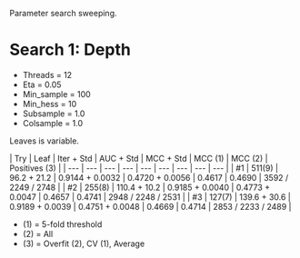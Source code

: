 Parameter search sweeping.

# Search 1: Depth

* Threads = 12
* Eta = 0.05
* Min_sample = 100
* Min_hess = 10
* Subsample = 1.0
* Colsample = 1.0

Leaves is variable.



| Try | Leaf | Iter + Std | AUC + Std | MCC + Std | MCC (1) | MCC (2) | Positives (3) |
| --- | --- | --- | --- | --- | --- | --- | --- | --- |
| #1 | 511(9) | 96.2 + 21.2 | 0.9144 + 0.0032 | 0.4720 + 0.0056 | 0.4617 | 0.4690 | 3592 / 2249 / 2748 |
| #2 | 255(8) | 110.4 + 10.2 | 0.9185 + 0.0040 | 0.4773 + 0.0047 | 0.4657 | 0.4741 | 2948 / 2248 / 2531 |
| #3 | 127(7) | 139.6 + 30.6 | 0.9189 + 0.0039 | 0.4751 + 0.0048 | 0.4669 | 0.4714 | 2853 / 2233 / 2489 |

* (1) = 5-fold threshold
* (2) = All
* (3) = Overfit (2), CV (1), Average
